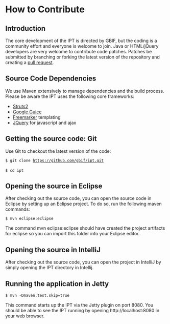 
# How to Contribute

## Introduction
The core development of the IPT is directed by GBIF, but the coding is a community effort and everyone is welcome to join. Java or HTML/jQuery developers are very welcome to contribute code patches. Patches be submitted by branching or forking the latest version of the repository and creating a [pull request](https://help.github.com/articles/creating-a-pull-request/). 

## Source Code Dependencies
We use Maven extensively to manage dependencies and the build process. Please be aware the IPT uses the following core frameworks:
  * [Struts2](http://struts.apache.org/2.x/index.html)
  * [Google Guice](http://code.google.com/p/google-guice/)
  * [Freemarker](http://freemarker.sourceforge.net/docs/) templating
  * [JQuery](http://jquery.com/) for javascript and ajax

## Getting the source code: Git

Use Git to checkout the latest version of the code:

<code>$ git clone https://github.com/gbif/ipt.git </code><br>
<code>$ cd ipt </code><br>

## Opening the source in Eclipse

After checking out the source code, you can open the source code in Eclipse by setting up an Eclipse project. To do so, run the following maven commands:

<code>$ mvn eclipse:eclipse </code><br>

The command mvn eclipse:eclipse should have created the project artifacts for eclipse so you can import this folder into your Eclipse editor.

## Opening the source in IntelliJ

After checking out the source code, you can open the project in IntelliJ by simply opening the IPT directory in Intellij. 

## Running the application in Jetty

<code>$ mvn -Dmaven.test.skip=true </code><br>

This command starts up the IPT via the Jetty plugin on port 8080. You should be able to see the IPT running by opening http://localhost:8080 in your web browser.